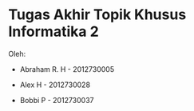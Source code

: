 # Tugas Akhir Topik Khusus Informatika 2

Oleh:

- Abraham R. H - 2012730005

- Alex H - 2012730028

- Bobbi P - 2012730037
